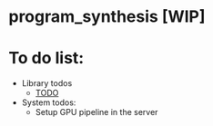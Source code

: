 # program_synthesis [WIP]

# To do list:
 * Library todos
   * [TODO](PSyn/TODO.md)
 * System todos:
   * Setup GPU pipeline in the server
